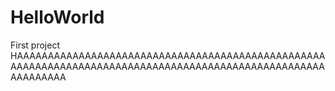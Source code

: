 # HelloWorld
First project
HAAAAAAAAAAAAAAAAAAAAAAAAAAAAAAAAAAAAAAAAAAAAAAAAAAAAAAAAAAAAAAAAAAAAAAAAAAAAAAAAAAAAAAAAAAAAAAAAAAAAAAAAAAAAAA
